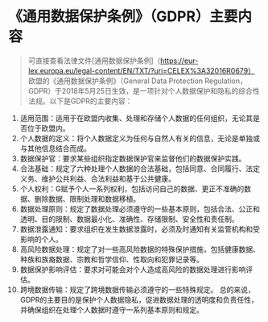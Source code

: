 # 《通用数据保护条例》（GDPR）主要内容
> 可直接查看法律文件[通用数据保护条例]（https://eur-lex.europa.eu/legal-content/EN/TXT/?uri=CELEX%3A32016R0679）
欧盟的《通用数据保护条例》（General Data Protection Regulation，GDPR）于2018年5月25日生效，是一项针对个人数据保护和隐私的综合性法规。以下是GDPR的主要内容：
1. 适用范围：适用于在欧盟内收集、处理和存储个人数据的任何组织，无论其是否位于欧盟内。
2. 个人数据的定义：将个人数据定义为任何与自然人有关的信息，无论是单独或与其他信息结合而成。
3. 数据保护官：要求某些组织指定数据保护官来监督他们的数据保护实践。
4. 合法基础：规定了六种处理个人数据的合法基础，包括同意、合同履行、法定义务、维护公共利益、合法利益和基于公共健康。
5. 个人权利：G赋予个人一系列权利，包括访问自己的数据、更正不准确的数据、删除数据、限制处理和数据移植。
6. 数据处理原则：规定了数据处理必须遵守的一些基本原则，包括合法、公正和透明、目的限制、数据最小化、准确性、存储限制、安全性和责任制。
7. 数据泄露通知：要求组织在发生数据泄露时，必须及时通知有关监管机构和受影响的个人。
8. 高风险数据处理：规定了对一些高风险数据的特殊保护措施，包括健康数据、种族和族裔数据、宗教和哲学信仰、性取向和犯罪记录等。
9. 数据保护影响评估：要求对可能会对个人造成高风险的数据处理进行影响评估。
10. 跨境数据传输：规定了跨境数据传输必须遵守的一些特殊规定。
总的来说，GDPR的主要目的是保护个人数据隐私，促进数据处理的透明度和负责任性，并确保组织在处理个人数据时遵守一系列基本原则和规定。